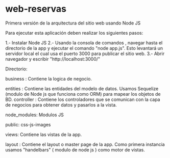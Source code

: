 # web-reservas
Primera versión de la arquitectura del sitio web usando Node JS

Para ejecutar esta aplicación deben realizar los siguientes pasos:

1.- Instalar Node JS
2.- Usando la consola de comandos , navegar hasta el directorio de la app y ejecutar el comando "node app.js". Esto levantará un servidor
local el cual usa el puerto 3000 para publicar el sitio web. 
3.- Abrir navegador y escribir "http://localhost:3000/"

Directorio:

business : Contiene la logica de negocio. 

entities : Contiene las entidades del modelo de datos. Usamos Sequelize (modulo de Node js que funciona como ORM) 
                 para mapear los objetos de BD. 
controller : Contiene los controladores que se comunican con la capa de negocios para obtener datos y pasarlos a la vista.

node_modules: Modulos JS

public: css-js-images

views: Contiene las vistas de la app. 

layout : Contiene el layout o master page de la app. Como primera instancia usamos "handelbars" ( modulo de node js ) como 
         motor de vistas.



                

